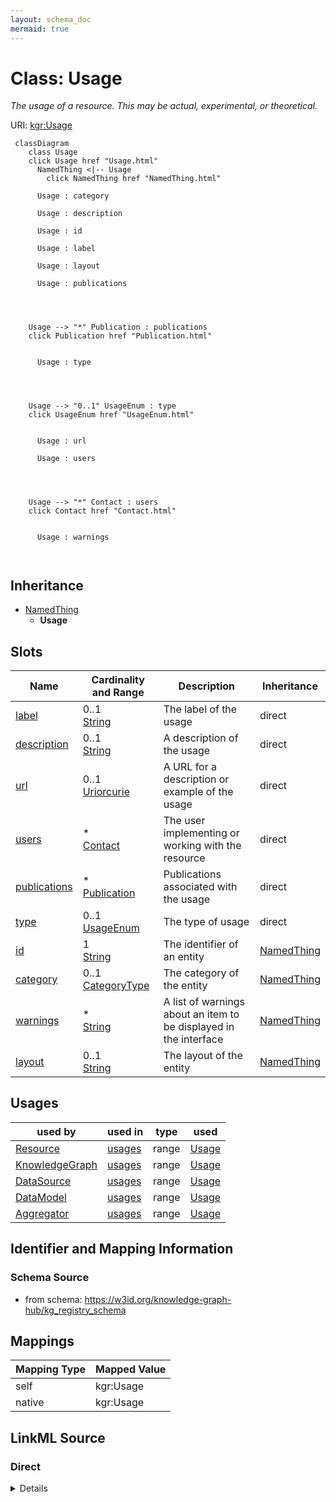 ```yaml
---
layout: schema_doc
mermaid: true
---
```




# Class: Usage


_The usage of a resource. This may be actual, experimental, or theoretical._





URI: [kgr:Usage](https://w3id.org/bridge2ai/data-sheets-schema/Usage)






```mermaid
 classDiagram
    class Usage
    click Usage href "Usage.html"
      NamedThing <|-- Usage
        click NamedThing href "NamedThing.html"
      
      Usage : category
        
      Usage : description
        
      Usage : id
        
      Usage : label
        
      Usage : layout
        
      Usage : publications
        
          
    
    
    Usage --> "*" Publication : publications
    click Publication href "Publication.html"

        
      Usage : type
        
          
    
    
    Usage --> "0..1" UsageEnum : type
    click UsageEnum href "UsageEnum.html"

        
      Usage : url
        
      Usage : users
        
          
    
    
    Usage --> "*" Contact : users
    click Contact href "Contact.html"

        
      Usage : warnings
        
      
```





## Inheritance
* [NamedThing](NamedThing.html)
    * **Usage**



## Slots

| Name | Cardinality and Range | Description | Inheritance |
| ---  | --- | --- | --- |
| [label](label.html) | 0..1 <br/> [String](String.html) | The label of the usage | direct |
| [description](description.html) | 0..1 <br/> [String](String.html) | A description of the usage | direct |
| [url](url.html) | 0..1 <br/> [Uriorcurie](Uriorcurie.html) | A URL for a description or example of the usage | direct |
| [users](users.html) | * <br/> [Contact](Contact.html) | The user implementing or working with the resource | direct |
| [publications](publications.html) | * <br/> [Publication](Publication.html) | Publications associated with the usage | direct |
| [type](type.html) | 0..1 <br/> [UsageEnum](UsageEnum.html) | The type of usage | direct |
| [id](id.html) | 1 <br/> [String](String.html) | The identifier of an entity | [NamedThing](NamedThing.html) |
| [category](category.html) | 0..1 <br/> [CategoryType](CategoryType.html) | The category of the entity | [NamedThing](NamedThing.html) |
| [warnings](warnings.html) | * <br/> [String](String.html) | A list of warnings about an item to be displayed in the interface | [NamedThing](NamedThing.html) |
| [layout](layout.html) | 0..1 <br/> [String](String.html) | The layout of the entity | [NamedThing](NamedThing.html) |





## Usages

| used by | used in | type | used |
| ---  | --- | --- | --- |
| [Resource](Resource.html) | [usages](usages.html) | range | [Usage](Usage.html) |
| [KnowledgeGraph](KnowledgeGraph.html) | [usages](usages.html) | range | [Usage](Usage.html) |
| [DataSource](DataSource.html) | [usages](usages.html) | range | [Usage](Usage.html) |
| [DataModel](DataModel.html) | [usages](usages.html) | range | [Usage](Usage.html) |
| [Aggregator](Aggregator.html) | [usages](usages.html) | range | [Usage](Usage.html) |






## Identifier and Mapping Information







### Schema Source


* from schema: https://w3id.org/knowledge-graph-hub/kg_registry_schema




## Mappings

| Mapping Type | Mapped Value |
| ---  | ---  |
| self | kgr:Usage |
| native | kgr:Usage |







## LinkML Source

<!-- TODO: investigate https://stackoverflow.com/questions/37606292/how-to-create-tabbed-code-blocks-in-mkdocs-or-sphinx -->

### Direct

<details>
```yaml
name: Usage
description: The usage of a resource. This may be actual, experimental, or theoretical.
from_schema: https://w3id.org/knowledge-graph-hub/kg_registry_schema
is_a: NamedThing
attributes:
  label:
    name: label
    description: The label of the usage.
    from_schema: https://w3id.org/knowledge-graph-hub/kg_registry_schema
    domain_of:
    - Individual
    - Organization
    - FundingSource
    - License
    - Usage
    range: string
  description:
    name: description
    description: A description of the usage.
    from_schema: https://w3id.org/knowledge-graph-hub/kg_registry_schema
    domain_of:
    - Resource
    - Product
    - Usage
    range: string
  url:
    name: url
    description: A URL for a description or example of the usage.
    from_schema: https://w3id.org/knowledge-graph-hub/kg_registry_schema
    domain_of:
    - Product
    - Organization
    - Usage
    range: uriorcurie
  users:
    name: users
    description: The user implementing or working with the resource.
    from_schema: https://w3id.org/knowledge-graph-hub/kg_registry_schema
    rank: 1000
    domain_of:
    - Usage
    range: Contact
    multivalued: true
    inlined: true
    inlined_as_list: true
  publications:
    name: publications
    description: Publications associated with the usage.
    from_schema: https://w3id.org/knowledge-graph-hub/kg_registry_schema
    domain_of:
    - Resource
    - Usage
    range: Publication
    multivalued: true
    inlined: true
    inlined_as_list: true
  type:
    name: type
    description: The type of usage.
    from_schema: https://w3id.org/knowledge-graph-hub/kg_registry_schema
    rank: 1000
    domain_of:
    - Usage
    range: UsageEnum

```
</details>

### Induced

<details>
```yaml
name: Usage
description: The usage of a resource. This may be actual, experimental, or theoretical.
from_schema: https://w3id.org/knowledge-graph-hub/kg_registry_schema
is_a: NamedThing
attributes:
  label:
    name: label
    description: The label of the usage.
    from_schema: https://w3id.org/knowledge-graph-hub/kg_registry_schema
    alias: label
    owner: Usage
    domain_of:
    - Individual
    - Organization
    - FundingSource
    - License
    - Usage
    range: string
  description:
    name: description
    description: A description of the usage.
    from_schema: https://w3id.org/knowledge-graph-hub/kg_registry_schema
    alias: description
    owner: Usage
    domain_of:
    - Resource
    - Product
    - Usage
    range: string
  url:
    name: url
    description: A URL for a description or example of the usage.
    from_schema: https://w3id.org/knowledge-graph-hub/kg_registry_schema
    alias: url
    owner: Usage
    domain_of:
    - Product
    - Organization
    - Usage
    range: uriorcurie
  users:
    name: users
    description: The user implementing or working with the resource.
    from_schema: https://w3id.org/knowledge-graph-hub/kg_registry_schema
    rank: 1000
    alias: users
    owner: Usage
    domain_of:
    - Usage
    range: Contact
    multivalued: true
    inlined: true
    inlined_as_list: true
  publications:
    name: publications
    description: Publications associated with the usage.
    from_schema: https://w3id.org/knowledge-graph-hub/kg_registry_schema
    alias: publications
    owner: Usage
    domain_of:
    - Resource
    - Usage
    range: Publication
    multivalued: true
    inlined: true
    inlined_as_list: true
  type:
    name: type
    description: The type of usage.
    from_schema: https://w3id.org/knowledge-graph-hub/kg_registry_schema
    rank: 1000
    alias: type
    owner: Usage
    domain_of:
    - Usage
    range: UsageEnum
  id:
    name: id
    description: The identifier of an entity. This is used to identify it within the
      registry.
    from_schema: https://w3id.org/knowledge-graph-hub/kg_registry_schema
    rank: 1000
    slot_uri: dcterms:identifier
    identifier: true
    alias: id
    owner: Usage
    domain_of:
    - NamedThing
    range: string
    required: true
  category:
    name: category
    description: The category of the entity. This should be identical to its class
      name.
    from_schema: https://w3id.org/knowledge-graph-hub/kg_registry_schema
    rank: 1000
    is_a: type
    domain: NamedThing
    alias: category
    owner: Usage
    domain_of:
    - NamedThing
    - Contact
    range: category_type
  warnings:
    name: warnings
    description: A list of warnings about an item to be displayed in the interface.
      These should primarily warn users about unavailable resources, broken links,
      and other obstacles to using a resource.
    from_schema: https://w3id.org/knowledge-graph-hub/kg_registry_schema
    rank: 1000
    alias: warnings
    owner: Usage
    domain_of:
    - NamedThing
    range: string
    multivalued: true
    inlined: true
    inlined_as_list: true
  layout:
    name: layout
    description: The layout of the entity. This is used to determine how to display
      the entity in the web interface. For resources, this is generally 'resource_detail'.
      For products, this is generally 'product_detail'.
    from_schema: https://w3id.org/knowledge-graph-hub/kg_registry_schema
    rank: 1000
    alias: layout
    owner: Usage
    domain_of:
    - NamedThing
    range: string

```
</details>
